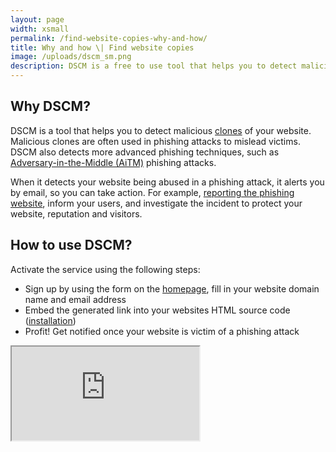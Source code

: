 ```yaml
---
layout: page
width: xsmall
permalink: /find-website-copies-why-and-how/
title: Why and how \| Find website copies
image: /uploads/dscm_sm.png
description: DSCM is a free to use tool that helps you to detect malicious clones of your website. You need to fill in your website's domain name and email address to start detecting clones of your website.
---
```


## Why DSCM?

DSCM is a tool that helps you to detect malicious <a href="/what-is-website-cloning/">clones</a> of your website. Malicious clones are often used in phishing attacks to mislead victims. DSCM also detects more advanced phishing techniques, such as <a href="/microsoft-tenant-installation">Adversary-in-the-Middle (AiTM)</a> phishing attacks. 

When it detects your website being abused in a phishing attack, it alerts you by email, so you can take action. For example, <a href="/report-a-website-clone/">reporting the phishing website</a>, inform your users, and investigate the incident to protect your website, reputation and visitors.

## How to use DSCM?

Activate the service using the following steps:
- Sign up by using the form on the <a href="/">homepage</a>, fill in your website domain name and email address
- Embed the generated link into your websites HTML source code (<a href="/installation">installation</a>)
- Profit! Get notified once your website is victim of a phishing attack

<div class="outer">
   <div class="video">
  <iframe src="https://www.youtube.com/embed/Vn6cuEaXwYw" title="didsomeoneclone.me" allowfullscreen></iframe>
    </div>
</div>
